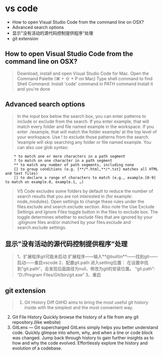 # vs code

<!-- MarkdownTOC -->

- How to open Visual Studio Code from the command line on OSX?
- Advanced search options
- 显示"没有活动的源代码控制提供程序“处理
- git extension

<!-- /MarkdownTOC -->

## How to open Visual Studio Code from the command line on OSX?
> Download, install and open Visual Studio Code for Mac.
> Open the Command Palette (⌘ + ⇧ + P on Mac)
> Type shell command to find  Shell Command: Install 'code' command in PATH command
> Install it and you're done

## Advanced search options
> In the input box below the search box, you can enter patterns to include or exclude from the search. If you enter example, that will match every folder and file named example in the workspace. If you enter ./example, that will match the folder example/ at the top level of your workspace. Use ! to exclude those patterns from the search. !example will skip searching any folder or file named example. You can also use glob syntax:
````text
	* to match one or more characters in a path segment
	? to match on one character in a path segment
	** to match any number of path segments, including none
	{} to group conditions (e.g. {**/*.html,**/*.txt} matches all HTML and text files)
	[] to declare a range of characters to match (e.g., example.[0-9] to match on example.0, example.1, …)
````
> VS Code excludes some folders by default to reduce the number of search results that you are not interested in (for example: node_modules). Open settings to change these rules under the files.exclude and search.exclude section.
> Also note the Use Exclude Settings and Ignore Files toggle button in the files to exclude box. The toggle determines whether to exclude files that are ignored by your .gitignore files and/or matched by your files.exclude and search.exclude settings.

## 显示"没有活动的源代码控制提供程序“处理
> 1、扩展程序git可能未启动
扩展程序——输入**@builtin**——找到git——启动——重启vscode
2、配置git.path
进入setting位置：
在设置中找到“git.path”，会发现后面路径为null，修改为git的安装位置。
“git.path”: “D:/Program Files/Git/bin/git.exe”
3、重启

## git extension
> 1. Git History Diff
GitHD aims to bring the most useful git history inside with the simplest and the most convenient way.
2. Git File History
Quickly browse the history of a file from any git repository.(like website)
3. GitLens — Git supercharged
GitLens simply helps you better understand code. Quickly glimpse into whom, why, and when a line or code block was changed. Jump back through history to gain further insights as to how and why the code evolved. Effortlessly explore the history and evolution of a codebase.
